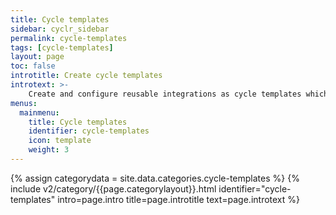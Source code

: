 ```yaml
---
title: Cycle templates
sidebar: cyclr_sidebar
permalink: cycle-templates
tags: [cycle-templates]
layout: page
toc: false
introtitle: Create cycle templates
introtext: >-
    Create and configure reusable integrations as cycle templates which you build once and can deploy multiple times in order to scale your integrations.
menus:
  mainmenu:
    title: Cycle templates
    identifier: cycle-templates
    icon: template
    weight: 3
---
```

{% assign categorydata = site.data.categories.cycle-templates %}
{% include v2/category/{{page.categorylayout}}.html identifier="cycle-templates" intro=page.intro title=page.introtitle text=page.introtext %}
